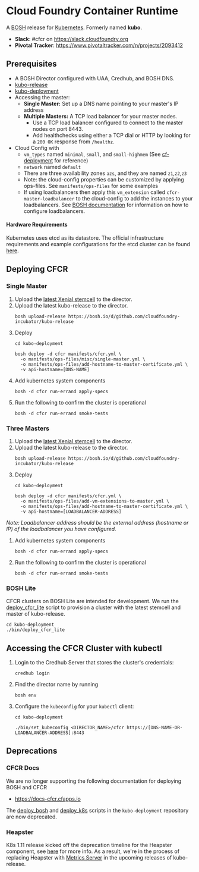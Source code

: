 # Cloud Foundry Container Runtime
A [BOSH](http://bosh.io/) release for [Kubernetes](http://kubernetes.io).  Formerly named **kubo**.

- **Slack**: #cfcr on https://slack.cloudfoundry.org
- **Pivotal Tracker**: https://www.pivotaltracker.com/n/projects/2093412

## Prerequisites
- A BOSH Director configured with UAA, Credhub, and BOSH DNS.
- [kubo-release](https://github.com/cloudfoundry-incubator/kubo-release)
- [kubo-deployment](https://github.com/cloudfoundry-incubator/kubo-deployment)
- Accessing the master:
  - **Single Master:** Set up a DNS name pointing to your master's IP address
  - **Multiple Masters:** A TCP load balancer for your master nodes.
    - Use a TCP load balancer configured to connect to the master nodes on port 8443.
    - Add healthchecks using either a TCP dial or HTTP by looking for a `200 OK` response from `/healthz`.
- Cloud Config with
  - `vm_types` named `minimal`, `small`, and `small-highmem` (See [cf-deployment](https://github.com/cloudfoundry/cf-deployment) for reference)
  - `network` named `default`
  - There are three availability zones `azs`, and they are named `z1`,`z2`,`z3`
  - Note: the cloud-config properties can be customized by applying ops-files. See `manifests/ops-files` for some examples
  - If using loadbalancers then apply this `vm_extension` called `cfcr-master-loadbalancer` to the cloud-config to add the instances to your loadbalancers. See [BOSH documentation](https://bosh.io/docs/cloud-config/#vm-extensions) for information on how to configure loadbalancers.

#### Hardware Requirements
Kubernetes uses etcd as its datastore. The official infrastructure requirements and example configurations for the etcd cluster can be found [here](https://coreos.com/etcd/docs/latest/op-guide/hardware.html).

## Deploying CFCR

### Single Master

1. Upload the [latest Xenial stemcell](https://bosh.io/stemcells/#ubuntu-xenial) to the director.
1. Upload the latest kubo-release to the director.
    ```
    bosh upload-release https://bosh.io/d/github.com/cloudfoundry-incubator/kubo-release
    ```
1. Deploy
	```
	cd kubo-deployment

	bosh deploy -d cfcr manifests/cfcr.yml \
	  -o manifests/ops-files/misc/single-master.yml \
	  -o manifests/ops-files/add-hostname-to-master-certificate.yml \
	  -v api-hostname=[DNS-NAME]
	```
1. Add kubernetes system components
	```
	bosh -d cfcr run-errand apply-specs
	```
1. Run the following to confirm the cluster is operational
	```
	bosh -d cfcr run-errand smoke-tests
	```

### Three Masters

1. Upload the [latest Xenial stemcell](https://bosh.io/stemcells/#ubuntu-xenial) to the director.
1. Upload the latest kubo-release to the director.
    ```
    bosh upload-release https://bosh.io/d/github.com/cloudfoundry-incubator/kubo-release
    ```
1. Deploy
	```
	cd kubo-deployment

	bosh deploy -d cfcr manifests/cfcr.yml \
	  -o manifests/ops-files/add-vm-extensions-to-master.yml \
	  -o manifests/ops-files/add-hostname-to-master-certificate.yml \
	  -v api-hostname=[LOADBALANCER-ADDRESS]
	```

  *Note: Loadbalancer address should be the external address (hostname or IP) of the loadbalancer you have configured.*
1. Add kubernetes system components
	```
	bosh -d cfcr run-errand apply-specs
	```
1. Run the following to confirm the cluster is operational
	```
	bosh -d cfcr run-errand smoke-tests
	```

### BOSH Lite
CFCR clusters on BOSH Lite are intended for development. We run the [deploy_cfcr_lite](https://github.com/cloudfoundry-incubator/kubo-deployment/blob/master/bin/deploy_cfcr_lite) script to provision a cluster with the latest stemcell and master of kubo-release.

```
cd kubo-deployment
./bin/deploy_cfcr_lite
```
## Accessing the CFCR Cluster with kubectl

1. Login to the Credhub Server that stores the cluster's credentials:
	```
	credhub login
	```
1. Find the director name by running
	```
	bosh env
	```
1. Configure the `kubeconfig` for your `kubectl` client:
	```
	cd kubo-deployment

	./bin/set_kubeconfig <DIRECTOR_NAME>/cfcr https://[DNS-NAME-OR-LOADBALANCER-ADDRESS]:8443
	```

## Deprecations

### CFCR Docs
We are no longer supporting the following documentation for deploying BOSH and CFCR
* https://docs-cfcr.cfapps.io

The [deploy_bosh](https://github.com/cloudfoundry-incubator/kubo-deployment/blob/master/bin/deploy_bosh)
and [deploy_k8s](https://github.com/cloudfoundry-incubator/kubo-deployment/blob/master/bin/deploy_k8s)
scripts in the `kubo-deployment` repository are now deprecated.

### Heapster
K8s 1.11 release kicked off the deprecation timeline for the Heapster component, see [here](https://github.com/kubernetes/heapster/blob/master/docs/deprecation.md) for more info. As a result, we're in the process of replacing Heapster with [Metrics Server](https://github.com/kubernetes-incubator/metrics-server) in the upcoming releases of kubo-release.
